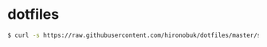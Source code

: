 # dotfiles

```bash
$ curl -s https://raw.githubusercontent.com/hironobuk/dotfiles/master/setup.sh | bash -
```
